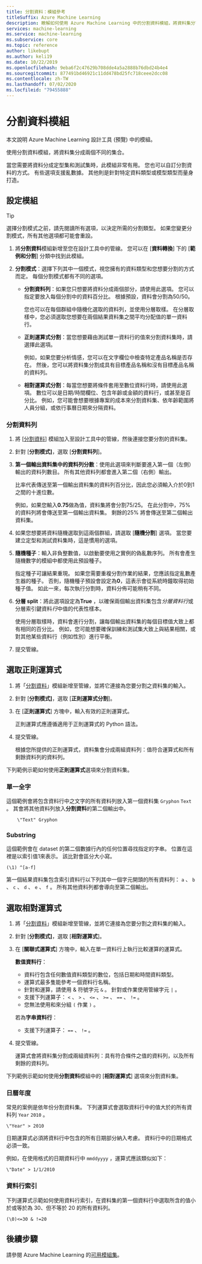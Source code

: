 ```yaml
---
title: 分割資料：模組參考
titleSuffix: Azure Machine Learning
description: 瞭解如何使用 Azure Machine Learning 中的分割資料模組，將資料集分割成兩個不同的集合。
services: machine-learning
ms.service: machine-learning
ms.subservice: core
ms.topic: reference
author: likebupt
ms.author: keli19
ms.date: 10/22/2019
ms.openlocfilehash: 9eba6f2c47629b708dde4a5a2888b76dbd24b4e4
ms.sourcegitcommit: 877491bd46921c11dd478bd25fc718ceee2dcc08
ms.contentlocale: zh-TW
ms.lasthandoff: 07/02/2020
ms.locfileid: "79455888"
---
```

# <a name="split-data-module"></a>分割資料模組

本文說明 Azure Machine Learning 設計工具 (預覽) 中的模組。

使用分割資料模組，將資料集分成兩個不同的集合。

當您需要將資料分成定型集和測試集時，此模組非常有用。 您也可以自訂分割資料的方式。 有些選項支援亂數據。 其他則是針對特定資料類型或模型類型而量身打造。

## <a name="configure-the-module"></a>設定模組

> [!TIP]
> 選擇分割模式之前，請先閱讀所有選項，以決定所需的分割類型。
> 如果您變更分割模式，所有其他選項都可能會重設。

1. 將**分割資料**模組新增至您在設計工具中的管線。 您可以在 [**資料轉換**] 下的 [**範例和分割**] 分類中找到此模組。

1. **分割模式**：選擇下列其中一個模式，視您擁有的資料類型和您想要分割的方式而定。 每個分割模式都有不同的選項。

   - **分割資料列**：如果您只想要將資料分成兩個部分，請使用此選項。 您可以指定要放入每個分割中的資料百分比。 根據預設，資料會分割為50/50。

     您也可以在每個群組中隨機化選取的資料列，並使用分層取樣。 在分層取樣中，您必須選取您想要在兩個結果資料集之間平均分配值的單一資料行。  

   - **正則運算式分割**：當您想要藉由測試單一資料行的值來分割資料集時，請選擇此選項。

     例如，如果您要分析情感，您可以在文字欄位中檢查特定產品名稱是否存在。 然後，您可以將資料集分割成具有目標產品名稱和沒有目標產品名稱的資料列。

   - **相對運算式分割**：每當您想要將條件套用至數位資料行時，請使用此選項。 數位可以是日期/時間欄位、包含年齡或金額的資料行，或甚至是百分比。 例如，您可能會想要根據專案的成本來分割資料集、依年齡範圍將人員分組，或依行事曆日期來分隔資料。

### <a name="split-rows"></a>分割資料列

1. 將 [[分割資料](./split-data.md)] 模組加入至設計工具中的管線，然後連接您要分割的資料集。
  
1. 針對 [**分割模式]**，選取 [**分割資料列**]。 

1. **第一個輸出資料集中的資料列分數**：使用此選項來判斷要進入第一個（左側）輸出的資料列數目。 所有其他資料列都會進入第二個（右側）輸出。

   比率代表傳送至第一個輸出資料集的資料列百分比，因此您必須輸入介於0到1之間的十進位數。
     
   例如，如果您輸入**0.75**做為值，資料集將會分割75/25。 在此分割中，75% 的資料列將會傳送至第一個輸出資料集。 剩餘的25% 將會傳送至第二個輸出資料集。
  
1. 如果您想要將資料隨機選取到這兩個群組，請選取 [**隨機分割**] 選項。 當您要建立定型和測試資料集時，這是慣用的選項。

1. **隨機種子**：輸入非負整數值，以啟動要使用之實例的偽亂數序列。 所有會產生隨機數字的模組中都使用此預設種子。 

   指定種子可讓結果重現。 如果您需要重複分割作業的結果，您應該指定亂數產生器的種子。 否則，隨機種子預設會設定為**0**，這表示會從系統時鐘取得初始種子值。 如此一來，每次執行分割時，資料分佈可能稍有不同。 

1. **分層 split**：將此選項設定為**True** ，以確保兩個輸出資料集包含*分層資料行*或分層索引鍵資料*行*中值的代表性樣本。 

   使用分層取樣時，資料會進行分割，讓每個輸出資料集的每個目標值大致上都有相同的百分比。 例如，您可能想要確保訓練和測試集大致上與結果相關，或對其他某些資料行（例如性別）進行平衡。

1. 提交管線。


## <a name="select-a-regular-expression"></a>選取正則運算式

1. 將「[分割資料](./split-data.md)」模組新增至管線，並將它連接為您要分割之資料集的輸入。  
  
1. 針對 [**分割模式]**，選取 [**正則運算式分割**]。

1. 在 [**正則運算式**] 方塊中，輸入有效的正則運算式。 
  
   正則運算式應遵循適用于正則運算式的 Python 語法。

1. 提交管線。

   根據您所提供的正則運算式，資料集會分成兩組資料列：值符合運算式和所有剩餘資料列的資料列。 

下列範例示範如何使用**正則運算式**選項來分割資料集。 

### <a name="single-whole-word"></a>單一全字 

這個範例會將包含資料行中之文字的所有資料列放入第一個資料集 `Gryphon` `Text` 。 其會將其他資料列放入**分割資料**的第二個輸出中。

```text
    \"Text" Gryphon  
```

### <a name="substring"></a>Substring

這個範例會在 dataset 的第二個數據行內的任何位置尋找指定的字串。 位置在這裡是以索引值1來表示。 該比對會區分大小寫。

```text
(\1) ^[a-f]
```

第一個結果資料集包含索引資料行以下列其中一個字元開頭的所有資料列： `a` 、 `b` 、 `c` 、 `d` 、 `e` 、 `f` 。 所有其他資料列都會導向至第二個輸出。

## <a name="select-a-relative-expression"></a>選取相對運算式

1. 將「[分割資料](./split-data.md)」模組新增至管線，並將它連接為您要分割之資料集的輸入。
  
1. 針對 [**分割模式]**，選取 [**相對運算式**]。
  
1. 在 [**關聯式運算式**] 方塊中，輸入在單一資料行上執行比較運算的運算式。

   **數值資料行**：
   - 資料行包含任何數值資料類型的數位，包括日期和時間資料類型。
   - 運算式最多隻能參考一個資料行名稱。
   - 針對和運算，請使用 & 符號字元 `&` 。 針對或作業使用管線字元 `|` 。
   - 支援下列運算子： `<` 、 `>` 、 `<=` 、 `>=` 、 `==` 、 `!=` 。
   - 您無法使用和來分組 `(` 作業 `)` 。
   
   若為**字串資料行**：
   - 支援下列運算子： `==` 、 `!=` 。

1. 提交管線。

   運算式會將資料集分割成兩組資料列：具有符合條件之值的資料列，以及所有剩餘的資料列。

下列範例示範如何使用**分割資料**模組中的 [**相對運算式**] 選項來分割資料集。  

### <a name="calendar-year"></a>日曆年度

常見的案例是依年份分割資料集。 下列運算式會選取資料行中的值大於的所有資料列 `Year` `2010` 。

```text
\"Year" > 2010
```

日期運算式必須將資料行中包含的所有日期部分納入考慮。 資料行中的日期格式必須一致。 

例如，在使用格式的日期資料行中 `mmddyyyy` ，運算式應該類似如下：

```text
\"Date" > 1/1/2010
```

### <a name="column-index"></a>資料行索引

下列運算式示範如何使用資料行索引，在資料集的第一個資料行中選取所含的值小於或等於為 30、但不等於 20 的所有資料列。

```text
(\0)<=30 & !=20
```


## <a name="next-steps"></a>後續步驟

請參閱 Azure Machine Learning 的[可用模組集](module-reference.md)。 
